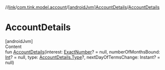 //[link](../../index.md)/[com.tink.model.account](../index.md)/[[androidJvm]AccountDetails](index.md)/[AccountDetails](-account-details.md)



# AccountDetails  
[androidJvm]  
Content  
fun [AccountDetails](-account-details.md)(interest: [ExactNumber](../../com.tink.model.misc/[android-jvm]-exact-number/index.md)? = null, numberOfMonthsBound: [Int](https://kotlinlang.org/api/latest/jvm/stdlib/kotlin/-int/index.html)? = null, type: [AccountDetails.Type](-type/index.md)?, nextDayOfTermsChange: Instant? = null)  



